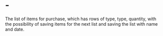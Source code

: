 # -
The list of items for purchase, which has rows of type, type, quantity, with the possibility of saving items for the next list and saving the list with name and date.
